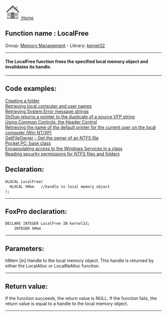 [<img src="../../images/home.png"> Home ](https://github.com/VFPX/Win32API)  

## Function name : LocalFree
Group: [Memory Management](../../functions_group.md#Memory_Management)  -  Library: [kernel32](../../Libraries.md#kernel32)  
***  


#### The LocalFree function frees the specified local memory object and invalidates its handle.
***  


## Code examples:
[Creating a folder](../../samples/sample_001.md)  
[Retrieving local computer and user names](../../samples/sample_041.md)  
[Retrieving System Error message strings](../../samples/sample_056.md)  
[StrDup returns a pointer to the duplicate of a source VFP string](../../samples/sample_181.md)  
[Using Common Controls: the Header Control](../../samples/sample_298.md)  
[Retrieving the name of the default printer for the current user on the local computer (Win NT/XP)](../../samples/sample_360.md)  
[GetFileOwner - Get the owner of an NTFS file](../../samples/sample_433.md)  
[Pocket PC: base class](../../samples/sample_440.md)  
[Encapsulating access to the Windows Services in a class](../../samples/sample_476.md)  
[Reading security permissions for NTFS files and folders](../../samples/sample_516.md)  

## Declaration:
```foxpro  
HLOCAL LocalFree(
  HLOCAL hMem   //handle to local memory object
);  
```  
***  


## FoxPro declaration:
```foxpro  
DECLARE INTEGER LocalFree IN kernel32;
	INTEGER hMem  
```  
***  


## Parameters:
hMem 
[in] Handle to the local memory object. This handle is returned by either the LocalAlloc or LocalReAlloc function.   
***  


## Return value:
If the function succeeds, the return value is NULL. If the function fails, the return value is equal to a handle to the local memory object.   
***  

